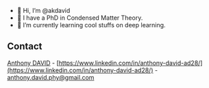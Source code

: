 - 👋 Hi, I’m @akdavid
- 👀 I have a PhD in Condensed Matter Theory.
- 🌱 I’m currently learning cool stuffs on deep learning.

<!---
akdavid/akdavid is a ✨ special ✨ repository because its `README.md` (this file) appears on your GitHub profile.
You can click the Preview link to take a look at your changes.
--->

## Contact

[Anthony DAVID](https://anthonydavid3.wordpress.com) - [https://www.linkedin.com/in/anthony-david-ad28/](https://www.linkedin.com/in/anthony-david-ad28/) - anthony.david.phy@gmail.com

